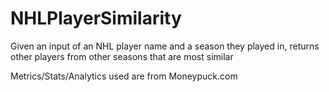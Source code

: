 # NHLPlayerSimilarity
 Given an input of an NHL player name and a season they played in, returns other players from other seasons that are most similar

 Metrics/Stats/Analytics used are from Moneypuck.com 
